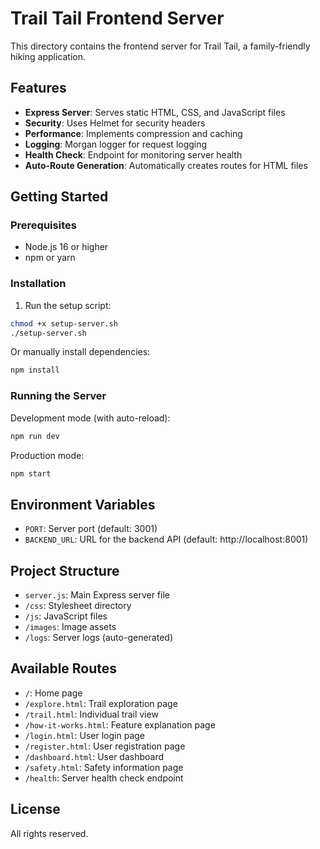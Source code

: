 # Trail Tail Frontend Server

This directory contains the frontend server for Trail Tail, a family-friendly hiking application.

## Features

- **Express Server**: Serves static HTML, CSS, and JavaScript files
- **Security**: Uses Helmet for security headers
- **Performance**: Implements compression and caching
- **Logging**: Morgan logger for request logging
- **Health Check**: Endpoint for monitoring server health
- **Auto-Route Generation**: Automatically creates routes for HTML files

## Getting Started

### Prerequisites

- Node.js 16 or higher
- npm or yarn

### Installation

1. Run the setup script:

```bash
chmod +x setup-server.sh
./setup-server.sh
```

Or manually install dependencies:

```bash
npm install
```

### Running the Server

Development mode (with auto-reload):

```bash
npm run dev
```

Production mode:

```bash
npm start
```

## Environment Variables

- `PORT`: Server port (default: 3001)
- `BACKEND_URL`: URL for the backend API (default: http://localhost:8001)

## Project Structure

- `server.js`: Main Express server file
- `/css`: Stylesheet directory
- `/js`: JavaScript files
- `/images`: Image assets
- `/logs`: Server logs (auto-generated)

## Available Routes

- `/`: Home page
- `/explore.html`: Trail exploration page
- `/trail.html`: Individual trail view
- `/how-it-works.html`: Feature explanation page
- `/login.html`: User login page
- `/register.html`: User registration page
- `/dashboard.html`: User dashboard
- `/safety.html`: Safety information page
- `/health`: Server health check endpoint

## License

All rights reserved.
